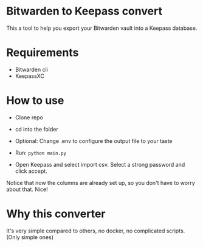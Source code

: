 # Bitwarden to Keepass convert

This a tool to help you export your Bitwarden vault into a Keepass database.

# Requirements

- Bitwarden cli
- KeepassXC

# How to use

- Clone repo

- cd into the folder

- Optional: Change .env to configure the output file to your taste

- Run: `python main.py`

- Open Keepass and select import csv. Select a strong password and click accept.

Notice that now the columns are already set up, so you don't have to worry about that. Nice!

# Why this converter

It's very simple compared to others, no docker, no complicated scripts. (Only simple ones)

